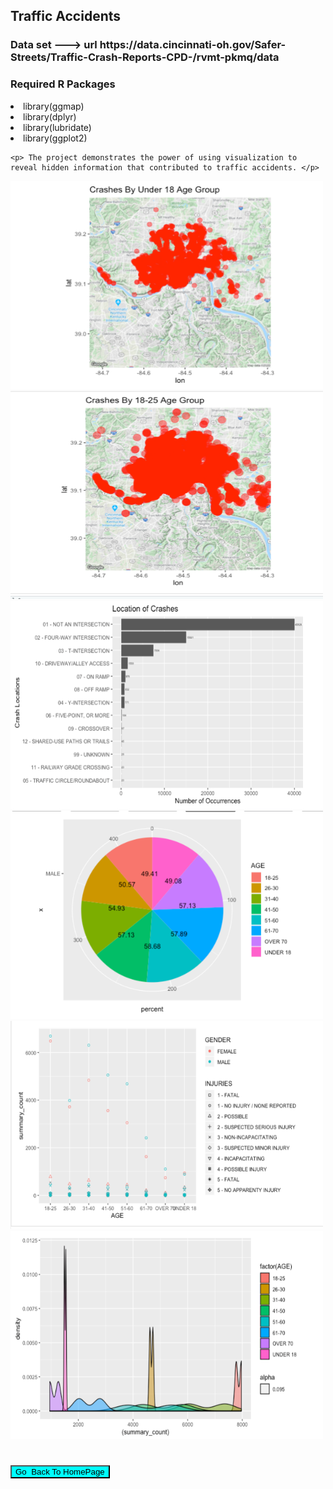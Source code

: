
<!DOCTYPE html>

<html>
<body>

<h2>Traffic Accidents</h2>

<h3>Data set ---> url https://data.cincinnati-oh.gov/Safer-Streets/Traffic-Crash-Reports-CPD-/rvmt-pkmq/data </h3>


<lu> <h3>Required R Packages</h3>
<li>library(ggmap)</li>
<li>library(dplyr)</li>
<li>library(lubridate)</li>
<li>library(ggplot2)</li>

</lu>

    <p> The project demonstrates the power of using visualization to reveal hidden information that contributed to traffic accidents. </p>

<img src="../images/Traffic Accidents/age under 18 google map.png" alt="Trulli" width="500" height="333">
<img src="../images/Traffic Accidents/age 18 to 25 google map.png" alt="Trulli" width="500" height="333">
<img src="../images/Traffic Accidents/bar.png" alt="Trulli" width="500" height="333">
<img src="../images/Traffic Accidents/pie.png" alt="Trulli" width="500" height="333">
<img src="../images/Traffic Accidents/scatter plot.png" alt="Trulli" width="500" height="333">
<img src="../images/Traffic Accidents/density.png" alt="Trulli" width="500" height="333">


<h1></h1>
<input  style="width:160;height:124; background-color:aqua"  type="button" onclick="location.href='https:/clarkec77.github.io';" value="Go  Back To HomePage" />

</body>
</html>

